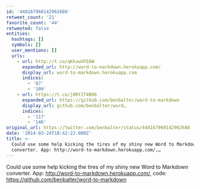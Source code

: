 ```yaml
---
id: '448167960142962688'
retweet_count: '21'
favorite_count: '44'
retweeted: false
entities:
  hashtags: []
  symbols: []
  user_mentions: []
  urls:
    - url: http://t.co/qKkxwUFE8W
      expanded_url: http://word-to-markdown.herokuapp.com/
      display_url: word-to-markdown.herokuapp.com
      indices:
        - '87'
        - '109'
    - url: https://t.co/j0RtIT4B06
      expanded_url: https://github.com/benbalter/word-to-markdown
      display_url: github.com/benbalter/word…
      indices:
        - '117'
        - '140'
original_url: https://twitter.com/benbalter/status/448167960142962688
date: '2014-03-24T18:42:22.000Z'
title: >-
  Could use some help kicking the tires of my shiny new Word to Markdown
  converter. App: http://word-to-markdown.herokuapp.com/,…
---
```


Could use some help kicking the tires of my shiny new Word to Markdown converter. App: http://word-to-markdown.herokuapp.com/, code: https://github.com/benbalter/word-to-markdown
